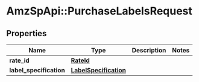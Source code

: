 # AmzSpApi::PurchaseLabelsRequest

## Properties
Name | Type | Description | Notes
------------ | ------------- | ------------- | -------------
**rate_id** | [**RateId**](RateId.md) |  | 
**label_specification** | [**LabelSpecification**](LabelSpecification.md) |  | 

